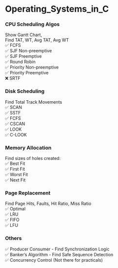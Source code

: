 # Operating_Systems_in_C

### CPU Scheduling Algos
Show Gantt Chart,<br/>
Find TAT, WT, Avg TAT, Avg WT<br/>
✅ FCFS<br/>
✅ SJF Non-preemptive<br/>
✅ SJF Preemptive<br/>
✅ Round Robin<br/>
✅ Priority Non-preemptive<br/>
✅ Priority Preemptive<br/>
❌ SRTF<br/>

### Disk Scheduling
Find Total Track Movements<br/>
✅ SCAN <br/>
✅ SSTF<br/>
✅ FCFS<br/>
✅ CSCAN<br/>
✅ LOOK<br/>
✅ C-LOOK<br/>

### Memory Allocation
Find sizes of holes created:<br/>
✅ Best Fit<br/>
✅ First Fit<br/>
✅ Worst Fit<br/>
✅ Next Fit<br/>

### Page Replacement
Find Page Hits, Faults, Hit Ratio, Miss Ratio<br/>
✅ Optimal<br/>
✅ LRU<br/>
✅ FIFO<br/>
✅ LFU<br/>

### Others
✅ Producer Consumer - Find Synchronization Logic<br/>
✅ Banker’s Algorithm - Find Safe Sequence Detection<br/>
✅ Concurrency Control (Not there for practicals)
